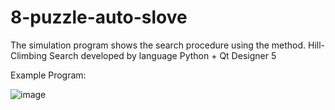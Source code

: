 # 8-puzzle-auto-slove
The simulation program shows the search procedure using the method. Hill-Climbing Search developed by language Python + Qt Designer 5

Example Program: 

![image](https://user-images.githubusercontent.com/124706164/218269345-edc8ca4d-14df-4b0e-8ca4-d3251d7163b0.png)
